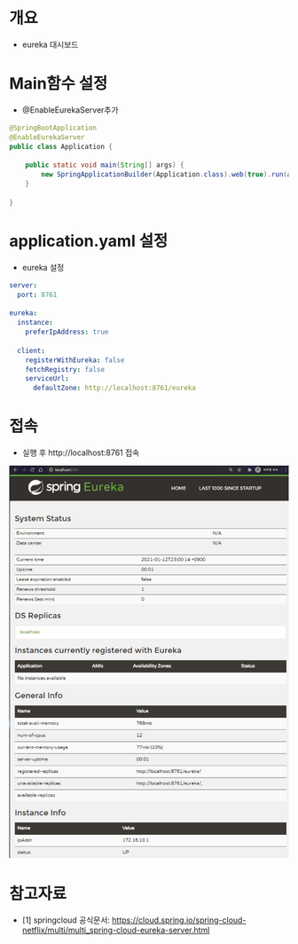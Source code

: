 # 개요
* eureka 대시보드

# Main함수 설정
* @EnableEurekaServer추가
```java
@SpringBootApplication
@EnableEurekaServer
public class Application {

    public static void main(String[] args) {
        new SpringApplicationBuilder(Application.class).web(true).run(args);
    }

}
```

# application.yaml 설정
* eureka 설정
```yaml
server:
  port: 8761

eureka:
  instance:
    preferIpAddress: true

  client:
    registerWithEureka: false
    fetchRegistry: false
    serviceUrl:
      defaultZone: http://localhost:8761/eureka
```

# 접속
* 실행 후 http://localhost:8761 접속

![](connect.png)

# 참고자료
* [1] springcloud 공식문서: https://cloud.spring.io/spring-cloud-netflix/multi/multi_spring-cloud-eureka-server.html